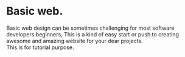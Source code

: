 # Basic web.
Basic web design can be sometimes challenging for most software developers beginners, This is a kind of easy start or push to creating awesome and amazing website for your dear projects.  
This is for tutorial purpose.
